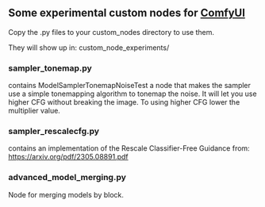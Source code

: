 ## Some experimental custom nodes for [ComfyUI](https://github.com/comfyanonymous/ComfyUI)

Copy the .py files to your custom_nodes directory to use them.

They will show up in: custom_node_experiments/

### sampler_tonemap.py
contains ModelSamplerTonemapNoiseTest a node that makes the sampler use a simple tonemapping algorithm to tonemap the noise. It will let you use higher CFG without breaking the image. To using higher CFG lower the multiplier value.

### sampler_rescalecfg.py
contains an implementation of the Rescale Classifier-Free Guidance from: https://arxiv.org/pdf/2305.08891.pdf

### advanced_model_merging.py

Node for merging models by block.
